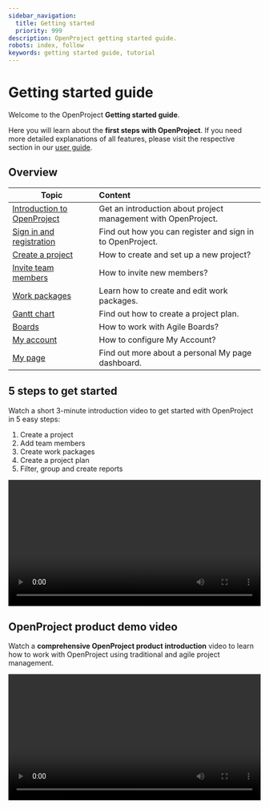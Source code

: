 ```yaml
---
sidebar_navigation:
  title: Getting started
  priority: 999
description: OpenProject getting started guide.
robots: index, follow
keywords: getting started guide, tutorial
---
```


# Getting started guide

Welcome to the OpenProject **Getting started guide**.

Here you will learn about the **first steps with OpenProject**. If you need more detailed explanations of all features, please visit the respective section in our [user guide](../user-guide/).

## Overview

| Topic                                                   | Content                                                      |
| ------------------------------------------------------- | :----------------------------------------------------------- |
| [Introduction to OpenProject](openproject-introduction) | Get an introduction about project management with OpenProject. |
| [Sign in and registration](sign-in-registration)        | Find out how you can register and sign in to OpenProject.    |
| [Create a project](projects)                            | How to create and set up a new project?                      |
| [Invite team members](invite-members)                   | How to invite new members?                                   |
| [Work packages](work-packages-introduction)             | Learn how to create and edit work packages.                  |
| [Gantt chart](gantt-chart-introduction)                 | Find out how to create a project plan.                       |
| [Boards](boards-introduction)                           | How to work with Agile Boards?                               |
| [My account](my-account)                                | How to configure My Account?                                 |
| [My page](my-page)                                      | Find out more about a personal My page dashboard.            |

## 5 steps to get started

Watch a short 3-minute introduction video to get started with OpenProject in 5 easy steps:

1. Create a project
2. Add team members
3. Create work packages
4. Create a project plan
5. Filter, group and create reports

<video src="https://www.openproject.org/wp-content/uploads/2021/03/OpenProject-Getting-started.mp4" type="video/mp4" controls="" style="width:100%"></video>

## OpenProject product demo video

Watch a **comprehensive OpenProject product introduction** video to learn how to work with OpenProject using traditional and agile project management.

<video src="https://www.openproject.org/wp-content/uploads/2020/12/OpenProject-product-demo-webinar-2.mp4" type="video/mp4" controls="" style="width:100%"></video>

